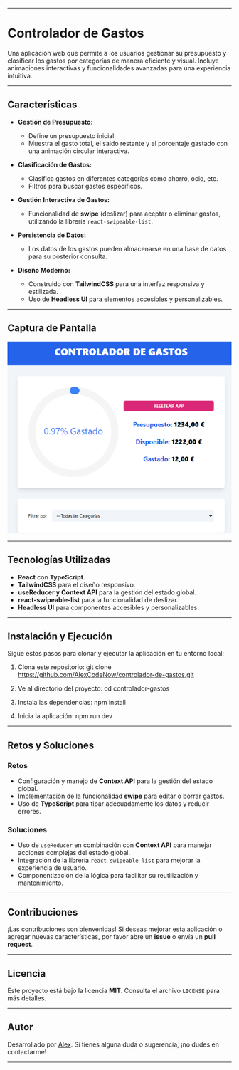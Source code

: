 
---

# **Controlador de Gastos**

Una aplicación web que permite a los usuarios gestionar su presupuesto y clasificar los gastos por categorías de manera eficiente y visual. Incluye animaciones interactivas y funcionalidades avanzadas para una experiencia intuitiva.

---

## **Características**

- **Gestión de Presupuesto:**
  - Define un presupuesto inicial.
  - Muestra el gasto total, el saldo restante y el porcentaje gastado con una animación circular interactiva.

- **Clasificación de Gastos:**
  - Clasifica gastos en diferentes categorías como ahorro, ocio, etc.
  - Filtros para buscar gastos específicos.

- **Gestión Interactiva de Gastos:**
  - Funcionalidad de **swipe** (deslizar) para aceptar o eliminar gastos, utilizando la librería `react-swipeable-list`.

- **Persistencia de Datos:**
  - Los datos de los gastos pueden almacenarse en una base de datos para su posterior consulta.

- **Diseño Moderno:**
  - Construido con **TailwindCSS** para una interfaz responsiva y estilizada.
  - Uso de **Headless UI** para elementos accesibles y personalizables.

---

## **Captura de Pantalla**

![Captura de Pantalla](./public/appcontrolador.png)

---

## **Tecnologías Utilizadas**

- **React** con **TypeScript**.
- **TailwindCSS** para el diseño responsivo.
- **useReducer y Context API** para la gestión del estado global.
- **react-swipeable-list** para la funcionalidad de deslizar.
- **Headless UI** para componentes accesibles y personalizables.

---

## **Instalación y Ejecución**

Sigue estos pasos para clonar y ejecutar la aplicación en tu entorno local:

1. Clona este repositorio:
   git clone https://github.com/AlexCodeNow/controlador-de-gastos.git

2. Ve al directorio del proyecto:
   cd controlador-gastos

3. Instala las dependencias:
   npm install

4. Inicia la aplicación:
   npm run dev

---


## **Retos y Soluciones**

### **Retos**
- Configuración y manejo de **Context API** para la gestión del estado global.
- Implementación de la funcionalidad **swipe** para editar o borrar gastos.
- Uso de **TypeScript** para tipar adecuadamente los datos y reducir errores.

### **Soluciones**
- Uso de `useReducer` en combinación con **Context API** para manejar acciones complejas del estado global.
- Integración de la librería `react-swipeable-list` para mejorar la experiencia de usuario.
- Componentización de la lógica para facilitar su reutilización y mantenimiento.

---

## **Contribuciones**

¡Las contribuciones son bienvenidas! Si deseas mejorar esta aplicación o agregar nuevas características, por favor abre un **issue** o envía un **pull request**.

---

## **Licencia**

Este proyecto está bajo la licencia **MIT**. Consulta el archivo `LICENSE` para más detalles.

---

## **Autor**

Desarrollado por [Alex](https://github.com/AlexCodeNow). Si tienes alguna duda o sugerencia, ¡no dudes en contactarme!

---


